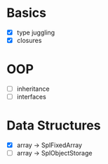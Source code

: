 # Basics
* [x] type juggling
* [x] closures

# OOP
* [ ] inheritance
* [ ] interfaces

# Data Structures
* [x] array -> SplFixedArray
* [ ] array -> SplObjectStorage

